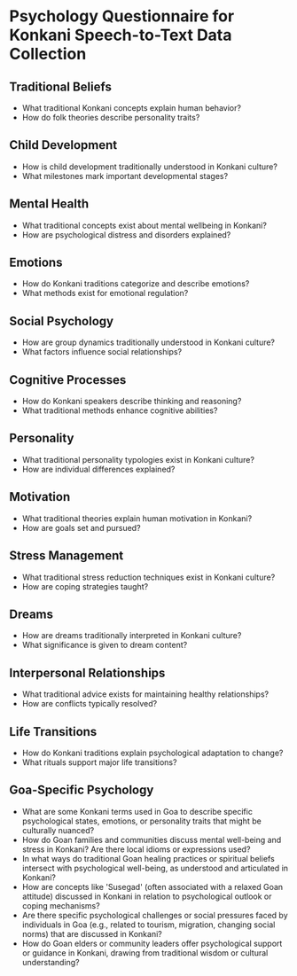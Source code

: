 # Psychology Questionnaire for Konkani Speech-to-Text Data Collection

## Traditional Beliefs
- What traditional Konkani concepts explain human behavior?
- How do folk theories describe personality traits?

## Child Development
- How is child development traditionally understood in Konkani culture?
- What milestones mark important developmental stages?

## Mental Health
- What traditional concepts exist about mental wellbeing in Konkani?
- How are psychological distress and disorders explained?

## Emotions
- How do Konkani traditions categorize and describe emotions?
- What methods exist for emotional regulation?

## Social Psychology
- How are group dynamics traditionally understood in Konkani culture?
- What factors influence social relationships?

## Cognitive Processes
- How do Konkani speakers describe thinking and reasoning?
- What traditional methods enhance cognitive abilities?

## Personality
- What traditional personality typologies exist in Konkani culture?
- How are individual differences explained?

## Motivation
- What traditional theories explain human motivation in Konkani?
- How are goals set and pursued?

## Stress Management
- What traditional stress reduction techniques exist in Konkani culture?
- How are coping strategies taught?

## Dreams
- How are dreams traditionally interpreted in Konkani culture?
- What significance is given to dream content?

## Interpersonal Relationships
- What traditional advice exists for maintaining healthy relationships?
- How are conflicts typically resolved?

## Life Transitions
- How do Konkani traditions explain psychological adaptation to change?
- What rituals support major life transitions?

## Goa-Specific Psychology
- What are some Konkani terms used in Goa to describe specific psychological states, emotions, or personality traits that might be culturally nuanced?
- How do Goan families and communities discuss mental well-being and stress in Konkani? Are there local idioms or expressions used?
- In what ways do traditional Goan healing practices or spiritual beliefs intersect with psychological well-being, as understood and articulated in Konkani?
- How are concepts like 'Susegad' (often associated with a relaxed Goan attitude) discussed in Konkani in relation to psychological outlook or coping mechanisms?
- Are there specific psychological challenges or social pressures faced by individuals in Goa (e.g., related to tourism, migration, changing social norms) that are discussed in Konkani?
- How do Goan elders or community leaders offer psychological support or guidance in Konkani, drawing from traditional wisdom or cultural understanding?
